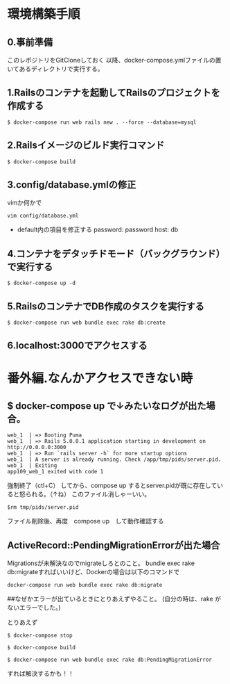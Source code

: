 
# 環境構築手順

## 0.事前準備
このレポジトリをGitCloneしておく
以降、docker-compose.ymlファイルの置いてあるディレクトリで実行する。

## 1.Railsのコンテナを起動してRailsのプロジェクトを作成する
```
$ docker-compose run web rails new . --force --database=mysql
```

## 2.Railsイメージのビルド実行コマンド
```
$ docker-compose build
```

## 3.config/database.ymlの修正
vimか何かで
```
vim config/database.yml
```

- default内の項目を修正する
password: password
host: db

## 4.コンテナをデタッチドモード（バックグラウンド）で実行する
```
$ docker-compose up -d
```

## 5.RailsのコンテナでDB作成のタスクを実行する
```
$ docker-compose run web bundle exec rake db:create
```

## 6.localhost:3000でアクセスする

# 番外編.なんかアクセスできない時

## $ docker-compose up で↓みたいなログが出た場合。

```
web_1  | => Booting Puma
web_1  | => Rails 5.0.0.1 application starting in development on http://0.0.0.0:3000
web_1  | => Run `rails server -h` for more startup options
web_1  | A server is already running. Check /app/tmp/pids/server.pid.
web_1  | Exiting
app109_web_1 exited with code 1
```
強制終了（ctl+C） してから、compose up するとserver.pidが既に存在していると怒られる。（↑ね）
このファイル消しゃーいい。

```
$rm tmp/pids/server.pid
```
ファイル削除後、再度　compose up　して動作確認する

## ActiveRecord::PendingMigrationErrorが出た場合

Migrationsが未解決なのでmigrateしろとのこと。
bundle exec rake db:migrateすればいいけど、Dockerの場合は以下のコマンドで

```
docker-compose run web bundle exec rake db:migrate
```

##なぜかエラーが出ているときにとりあえずやること。
(自分の時は、rake がないエラーでした。)

とりあえず

```
$ docker-compose stop
```
```
$ docker-compose build
```
```
$ docker-compose run web bundle exec rake db:PendingMigrationError
```

すれば解決するかも！！

